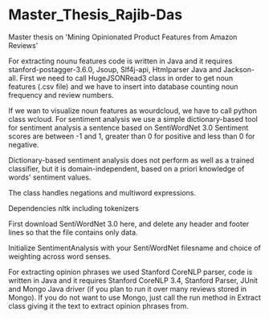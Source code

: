 # Master_Thesis_Rajib-Das
Master thesis on 'Mining Opinionated Product Features from Amazon Reviews'

For extracting nounu features code is written in Java and it requires stanford-postagger-3.6.0, Jsoup, Slf4j-api, Htmlparser Java and Jackson-all. First we need to call HugeJSONRead3 class in order to get noun features (.csv file) and we have to insert into database counting noun frequency and review numbers.


If we wan to visualize noun features as wourdcloud, we have to call python class wcloud. For sentiment analysis we use a simple dictionary-based tool for sentiment analysis a sentence based on SentiWordNet 3.0 Sentiment scores are between -1 and 1, greater than 0 for positive and less than 0 for negative.

Dictionary-based sentiment analysis does not perform as well as a trained classifier, but it is domain-independent, based on a priori knowledge of words' sentiment values.

The class handles negations and multiword expressions.

Dependencies
nltk including tokenizers

First download SentiWordNet 3.0 here, and delete any header and footer lines so that the file contains only data.

Initialize SentimentAnalysis with your SentiWordNet filesname and choice of weighting across word senses.


For extracting opinion phrases we used Stanford CoreNLP parser, code is written in Java and it requires Stanford CoreNLP 3.4, Stanford Parser, JUnit and Mongo Java driver (if you plan to run it over many reviews stored in Mongo). If you do not want to use Mongo, just call the run method in Extract class giving it the text to extract opinion phrases from.
